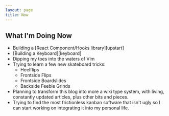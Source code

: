 ```yaml
---
layout: page
title: Now
---
```


## What I'm Doing Now

* Building a [React Component/Hooks library][upstart]
* [Building a Keyboard][keyboard]
* Dipping my toes into the waters of Vim
* Trying to learn a few new skateboard tricks:
    * Heelflips
    * Frontside Flips
    * Frontside Boardslides
    * Backside Feeble Grinds
* Planning to transform this blog into more a wiki type system, with living,
    constantly updated articles, plus other bits and pieces.
* Trying to find the most frictionless kanban software that isn't ugly so I can
    start working on integrating it into my personal life.